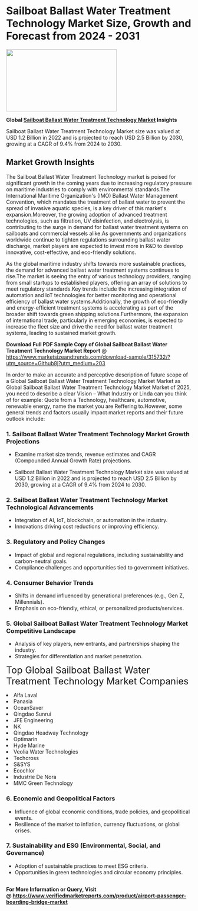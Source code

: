 <H1>Sailboat Ballast Water Treatment Technology Market Size, Growth and Forecast from 2024 - 2031</H1><img class="aligncenter size-medium wp-image-584254" src="https://thirdeyenews.in/wp-content/uploads/2024/09/Global-Market-Research-300x168.jpeg" alt="" width="300" height="168" /><p><strong>Global&nbsp;<a href="https://www.marketsizeandtrends.com/download-sample/315732/?utm_source=Github8j?utm_medium=203">Sailboat Ballast Water Treatment Technology Market</a> Insights</strong></p><p>Sailboat Ballast Water Treatment Technology Market size was valued at USD 1.2 Billion in 2022 and is projected to reach USD 2.5 Billion by 2030, growing at a CAGR of 9.4% from 2024 to 2030.</p><p><h2>Market Growth Insights</h2> <p>The Sailboat Ballast Water Treatment Technology market is poised for significant growth in the coming years due to increasing regulatory pressure on maritime industries to comply with environmental standards.The International Maritime Organization's (IMO) Ballast Water Management Convention, which mandates the treatment of ballast water to prevent the spread of invasive aquatic species, is a key driver of this market's expansion.Moreover, the growing adoption of advanced treatment technologies, such as filtration, UV disinfection, and electrolysis, is contributing to the surge in demand for ballast water treatment systems on sailboats and commercial vessels alike.As governments and organizations worldwide continue to tighten regulations surrounding ballast water discharge, market players are expected to invest more in R&D to develop innovative, cost-effective, and eco-friendly solutions.</p> <p>As the global maritime industry shifts towards more sustainable practices, the demand for advanced ballast water treatment systems continues to rise.The market is seeing the entry of various technology providers, ranging from small startups to established players, offering an array of solutions to meet regulatory standards.Key trends include the increasing integration of automation and IoT technologies for better monitoring and operational efficiency of ballast water systems.Additionally, the growth of eco-friendly and energy-efficient treatment systems is accelerating as part of the broader shift towards green shipping solutions.Furthermore, the expansion of international trade, particularly in emerging economies, is expected to increase the fleet size and drive the need for ballast water treatment systems, leading to sustained market growth.</p> <p><span class=""><strong>Download Full PDF Sample Copy of Global Sailboat Ballast Water Treatment Technology Market Report</strong> @ <a href="https://www.marketsizeandtrends.com/download-sample/315732/?utm_source=Github8j?utm_medium=203" target="_blank">https://www.marketsizeandtrends.com/download-sample/315732/?utm_source=Github8j?utm_medium=203</a></span></p><p>In order to make an accurate and perceptive description of future scope of a Global&nbsp;Sailboat Ballast Water Treatment Technology Market Market as Global&nbsp;Sailboat Ballast Water Treatment Technology Market Market of 2025, you need to describe a clear Vision &ndash; What Industry or Linda can you think of for example: Quote from a Technology, healthcare, automotive, renewable energy, name the market you are Reffering to.However, some general trends and factors usually impact market reports and their future outlook include:</p><h3>1.&nbsp;<strong>Sailboat Ballast Water Treatment Technology Market Growth Projections</strong></h3><ul><li>Examine market size trends, revenue estimates and CAGR (Compounded Annual Growth Rate) projections.</li><li><p>Sailboat Ballast Water Treatment Technology Market size was valued at USD 1.2 Billion in 2022 and is projected to reach USD 2.5 Billion by 2030, growing at a CAGR of 9.4% from 2024 to 2030.</p></li></ul><h3>2.&nbsp;<strong>Sailboat Ballast Water Treatment Technology Market Technological Advancements</strong></h3><ul><li>Integration of AI, IoT, blockchain, or automation in the industry.</li><li>Innovations driving cost reductions or improving efficiency.</li></ul><h3>3.&nbsp;<strong>Regulatory and Policy Changes</strong></h3><ul><li>Impact of global and regional regulations, including sustainability and carbon-neutral goals.</li><li>Compliance challenges and opportunities tied to government initiatives.</li></ul><h3>4.&nbsp;<strong>Consumer Behavior Trends</strong></h3><ul><li>Shifts in demand influenced by generational preferences (e.g., Gen Z, Millennials).</li><li>Emphasis on eco-friendly, ethical, or personalized products/services.</li></ul><h3>5.&nbsp;<strong>Global Sailboat Ballast Water Treatment Technology Market Competitive Landscape</strong></h3><ul><li>Analysis of key players, new entrants, and partnerships shaping the industry.</li><li>Strategies for differentiation and market penetration.</li></ul><p data-pm-slice="1 1 []"><span style="color: inherit; font-family: inherit; font-size: 25px;">Top Global Sailboat Ballast Water Treatment Technology Market Companies</span></p><div class="" data-test-id=""><p><li>Alfa Laval</li><li> Panasia</li><li> OceanSaver</li><li> Qingdao Sunrui</li><li> JFE Engineering</li><li> NK</li><li> Qingdao Headway Technology</li><li> Optimarin</li><li> Hyde Marine</li><li> Veolia Water Technologies</li><li> Techcross</li><li> S&SYS</li><li> Ecochlor</li><li> Industrie De Nora</li><li> MMC Green Technology</li></p></div><h3>6.&nbsp;<strong>Economic and Geopolitical Factors</strong></h3><ul><li>Influence of global economic conditions, trade policies, and geopolitical events.</li><li>Resilience of the market to inflation, currency fluctuations, or global crises.</li></ul><h3>7.&nbsp;<strong>Sustainability and ESG (Environmental, Social, and Governance)</strong></h3><ul><li>Adoption of sustainable practices to meet ESG criteria.</li><li>Opportunities in green technologies and circular economy principles.</li></ul><h2><strong style="font-size: 14px;">For More Information or Query, Visit @&nbsp;</strong><a style="background-color: #ffffff; font-size: 14px;" href="https://www.marketsizeandtrends.com/report/sailboat-ballast-water-treatment-technology-market/" target="_blank">https://www.verifiedmarketreports.com/product/airport-passenger-boarding-bridge-market</a></h2>